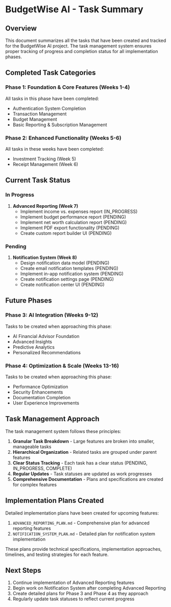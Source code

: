 # BudgetWise AI - Task Summary

## Overview

This document summarizes all the tasks that have been created and tracked for the BudgetWise AI project. The task management system ensures proper tracking of progress and completion status for all implementation phases.

## Completed Task Categories

### Phase 1: Foundation & Core Features (Weeks 1-4)
All tasks in this phase have been completed:
- Authentication System Completion
- Transaction Management
- Budget Management
- Basic Reporting & Subscription Management

### Phase 2: Enhanced Functionality (Weeks 5-6)
All tasks in these weeks have been completed:
- Investment Tracking (Week 5)
- Receipt Management (Week 6)

## Current Task Status

### In Progress
1. **Advanced Reporting (Week 7)**
   - Implement income vs. expenses report (IN_PROGRESS)
   - Implement budget performance report (PENDING)
   - Implement net worth calculation report (PENDING)
   - Implement PDF export functionality (PENDING)
   - Create custom report builder UI (PENDING)

### Pending
1. **Notification System (Week 8)**
   - Design notification data model (PENDING)
   - Create email notification templates (PENDING)
   - Implement in-app notification system (PENDING)
   - Create notification settings page (PENDING)
   - Create notification center UI (PENDING)

## Future Phases

### Phase 3: AI Integration (Weeks 9-12)
Tasks to be created when approaching this phase:
- AI Financial Advisor Foundation
- Advanced Insights
- Predictive Analytics
- Personalized Recommendations

### Phase 4: Optimization & Scale (Weeks 13-16)
Tasks to be created when approaching this phase:
- Performance Optimization
- Security Enhancements
- Documentation Completion
- User Experience Improvements

## Task Management Approach

The task management system follows these principles:
1. **Granular Task Breakdown** - Large features are broken into smaller, manageable tasks
2. **Hierarchical Organization** - Related tasks are grouped under parent features
3. **Clear Status Tracking** - Each task has a clear status (PENDING, IN_PROGRESS, COMPLETE)
4. **Regular Updates** - Task statuses are updated as work progresses
5. **Comprehensive Documentation** - Plans and specifications are created for complex features

## Implementation Plans Created

Detailed implementation plans have been created for upcoming features:
1. `ADVANCED_REPORTING_PLAN.md` - Comprehensive plan for advanced reporting features
2. `NOTIFICATION_SYSTEM_PLAN.md` - Detailed plan for notification system implementation

These plans provide technical specifications, implementation approaches, timelines, and testing strategies for each feature.

## Next Steps

1. Continue implementation of Advanced Reporting features
2. Begin work on Notification System after completing Advanced Reporting
3. Create detailed plans for Phase 3 and Phase 4 as they approach
4. Regularly update task statuses to reflect current progress